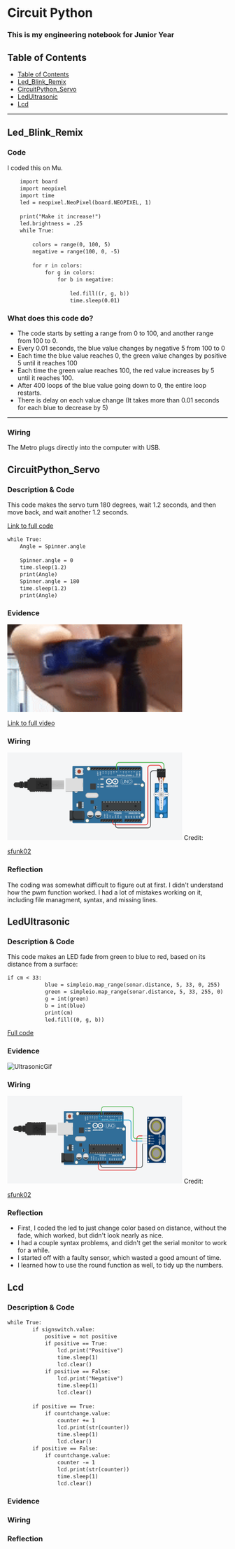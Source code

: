 # Circuit Python
### This is my engineering notebook for Junior Year

## Table of Contents
* [Table of Contents](#TableOfContents)
* [Led_Blink_Remix](#Led_Blink_Remix)
* [CircuitPython_Servo](#CircuitPython_Servo)
* [LedUltrasonic](#LedUltrasonic)
* [Lcd](#Lcd)
---

## Led_Blink_Remix

### Code
I coded this on Mu.

```
    import board
    import neopixel
    import time
    led = neopixel.NeoPixel(board.NEOPIXEL, 1)

    print("Make it increase!")
    led.brightness = .25
    while True:

        colors = range(0, 100, 5)
        negative = range(100, 0, -5)

        for r in colors:
            for g in colors:
                for b in negative:

                    led.fill((r, g, b))
                    time.sleep(0.01)
```

### What does this code do?
* The code starts by setting a range from 0 to 100, and another range from 100 to 0.
* Every 0.01 seconds, the blue value changes by negative 5 from 100 to 0
* Each time the blue value reaches 0, the green value changes by positive 5 until it reaches 100
* Each time the green value reaches 100, the red value increases by 5 until it reaches 100.
* After 400 loops of the blue value going down to 0, the entire loop restarts.
* There is delay on each value change (It takes more than 0.01 seconds for each blue to decrease by 5)
---

### Wiring
The Metro plugs directly into the computer with USB.

## CircuitPython_Servo

### Description & Code

This code makes the servo turn 180 degrees, wait 1.2 seconds, and then move back, and wait another 1.2 seconds.

[Link to full code](https://github.com/afriedm49/Circuit_Python_Asher/blob/main/servo_crong.py)

```
while True:
    Angle = Spinner.angle
    
    Spinner.angle = 0
    time.sleep(1.2)
    print(Angle)
    Spinner.angle = 180
    time.sleep(1.2)
    print(Angle)

```

### Evidence

<img src="ServoGif.gif" alt="ServoGif" width="400" height="200"/>

[Link to full video](https://github.com/afriedm49/Circuit_Python_Asher/blob/main/ServoVid.mp4)

### Wiring

<img src="servoCircuit.png" alt="ServoCircuit" width="400" height="200"/>
Credit:

[sfunk02](https://github.com/sfunk02/CircuitPython/blob/main/Images/servoCircuit.png)

### Reflection

The coding was somewhat difficult to figure out at first. I didn't understand how the pwm function worked. I had a lot of mistakes working on it, including file managment, syntax, and missing lines.

## LedUltrasonic

### Description & Code

This code makes an LED fade from green to blue to red, based on its distance from a surface:

```
if cm < 33:
            blue = simpleio.map_range(sonar.distance, 5, 33, 0, 255)
            green = simpleio.map_range(sonar.distance, 5, 33, 255, 0)
            g = int(green)
            b = int(blue)
            print(cm)
            led.fill((0, g, b))
```
[Full code](https://github.com/afriedm49/Circuit_Python_Asher/blob/main/ultrasonic_led_crong.py)

### Evidence
<img src="https://github.com/afriedm49/Circuit_Python_Asher/blob/main/Ultrasonic%20Gif.gif" alt="UltrasonicGif" width="400"/>

### Wiring
<img src="https://github.com/sfunk02/CircuitPython/blob/main/Images/ultrasonicCircuit.png" alt="UltrasonicCircuit" width="400" height="200"/>
Credit: 

[sfunk02](https://github.com/sfunk02/CircuitPython/blob/main/Images/ultrasonicCircuit.png)

### Reflection

* First, I coded the led to just change color based on distance, without the fade, which worked, but didn't look nearly as nice. 
* I had a couple syntax problems, and didn't get the serial monitor to work for a while. 
* I started off with a faulty sensor, which wasted a good amount of time.
* I learned how to use the round function as well, to tidy up the numbers.

## Lcd 

### Description & Code
```
while True:
        if signswitch.value:
            positive = not positive
            if positive == True:
                lcd.print("Positive")
                time.sleep(1)
                lcd.clear()
            if positive == False:
                lcd.print("Negative")
                time.sleep(1)
                lcd.clear()

        if positive == True:
            if countchange.value:
                counter += 1
                lcd.print(str(counter))
                time.sleep(1)
                lcd.clear()
        if positive == False:
            if countchange.value:
                counter -= 1
                lcd.print(str(counter))
                time.sleep(1)
                lcd.clear()
```
### Evidence
### Wiring
### Reflection
